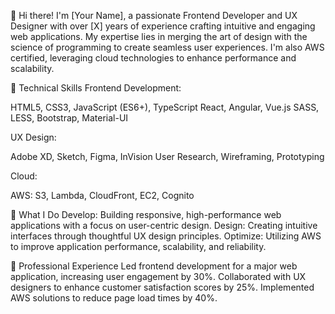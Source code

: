 👋 Hi there! I'm [Your Name], a passionate Frontend Developer and UX Designer with over [X] years of experience crafting intuitive and engaging web applications. My expertise lies in merging the art of design with the science of programming to create seamless user experiences. I'm also AWS certified, leveraging cloud technologies to enhance performance and scalability.

🚀 Technical Skills
Frontend Development:

HTML5, CSS3, JavaScript (ES6+), TypeScript
React, Angular, Vue.js
SASS, LESS, Bootstrap, Material-UI


UX Design:

Adobe XD, Sketch, Figma, InVision
User Research, Wireframing, Prototyping


Cloud:

AWS: S3, Lambda, CloudFront, EC2, Cognito

🌟 What I Do
Develop: Building responsive, high-performance web applications with a focus on user-centric design.
Design: Creating intuitive interfaces through thoughtful UX design principles.
Optimize: Utilizing AWS to improve application performance, scalability, and reliability.


💼 Professional Experience
Led frontend development for a major web application, increasing user engagement by 30%.
Collaborated with UX designers to enhance customer satisfaction scores by 25%.
Implemented AWS solutions to reduce page load times by 40%.
